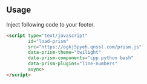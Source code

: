 ## Usage

Inject following code to your footer.

```html
<script type="text/javascript"
        id="load-prism"
        src="https://ogkj5pyeh.qnssl.com/prism.js"
        data-prism-theme="twilight"
        data-prism-components="cpp python bash"
        data-prism-plugins="line-numbers"
        async>
</script>
```

